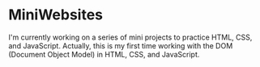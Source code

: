 # MiniWebsites
I'm currently working on a series of mini projects to practice HTML, CSS, and JavaScript. Actually, this is my first time working with the DOM (Document Object Model) in HTML, CSS, and JavaScript.
